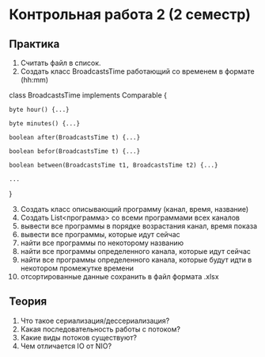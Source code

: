 # Контрольная работа 2 (2 семестр)

## Практика

1. Считать файл в список.
2. Создать класс BroadcastsTime работающий со временем в формате (hh:mm)

class BroadcastsTime implements Comparable {

    byte hour() {...}
    
    byte minutes() {...}
    
    boolean after(BroadcastsTime t) {...}
    
    boolean befor(BroadcastsTime t) {...}
    
    boolean between(BroadcastsTime t1, BroadcastsTime t2) {...}
    
    ...
    
}

3. Создать класс описывающий программу (канал, время, название)
4. Создать List<программа> со всеми программами всех каналов
5. вывести все программы в порядке возрастания канал, время показа
6. вывести все программы, которые идут сейчас
7. найти все программы по некоторому названию
8. найти все программы определенного канала, которые идут сейчас
9. найти все программы определенного канала, которые будут идти в некотором промежутке времени
10. отсортированные данные сохранить в файл формата .xlsx 

## Теория

1. Что такое сериализация/дессериализация?
2. Какая последовательность работы с потоком?
3. Какие виды потоков существуют?
4. Чем отличается IO от NIO?

